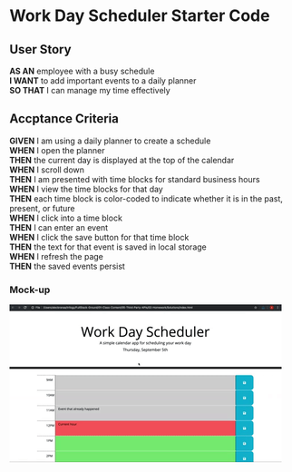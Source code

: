 # Work Day Scheduler Starter Code

## **User Story**

**AS AN** employee with a busy schedule  
**I WANT** to add important events to a daily planner  
**SO THAT** I can manage my time effectively  

## **Accptance Criteria**

**GIVEN** I am using a daily planner to create a schedule  
**WHEN** I open the planner  
**THEN** the current day is displayed at the top of the calendar  
**WHEN** I scroll down  
**THEN** I am presented with time blocks for standard business hours  
**WHEN** I view the time blocks for that day  
**THEN** each time block is color-coded to indicate whether it is in the past, present, or future  
**WHEN** I click into a time block  
**THEN** I can enter an event  
**WHEN** I click the save button for that time block  
**THEN** the text for that event is saved in local storage  
**WHEN** I refresh the page  
**THEN** the saved events persist  

### **Mock-up** 

![](/assets/images/05-third-party-apis-homework-demo.gif)